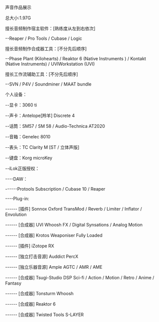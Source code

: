 声音作品展示

总大小:1.97G
 
 
擅长音频制作宿主软件：[熟练度从左到右依次]

--Reaper / Pro Tools / Cubase / Logic 

擅长音频制作合成器工具：[不分先后顺序]

--Phase Plant (Kilohearts) / Reaktor 6 (Native Instruments ) / Kontakt (Native Instruments)  / UVIWorkstation (UVI) 

擅长工作流辅助工具：[不分先后顺序]

--SVN / P4V / Soundminer / MAAT bundle 
 
 
个人设备：

--显卡：3060 ti

--声卡：Antelope[羚羊] Discrete 4

--话筒：SM57 / SM 58 / Audio-Technica AT2020 

--音箱：Genelec 8010

--表头：TC Clarity M [ST / 立体声版]

--键盘：Korg microKey
 
 
--iLok正版授权：

----DAW：

------Protools Subscription / Cubase 10 / Reaper

----Plug-in:

------ [插件] Sonnox Oxford TransMod / Reverb / Limiter / Inflator / Envolution

------ [合成器] UVI Whoosh FX / Digital Synsations / Analog Motion

------ [合成器] Krotos Weaponiser Fully Loaded

------ [插件] iZotope RX

------ [独立打击音源] Auddict PercX

------ [独立乐器音源] Ample AGTC / AMR / AME

------ [合成器] Tsugi-Studio DSP Sci-fi / Action / Motion / Retro / Anime / Fantasy

------ [合成器] Tonsturm Whoosh

------ [合成器] Reaktor 6

------ [合成器] Twisted Tools S-LAYER
